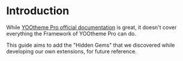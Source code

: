 # Introduction

While [YOOtheme Pro official documentation](https://yootheme.com/support/yootheme-pro/joomla/developers-modules) is great, it doesn't cover everything the Framework of YOOtheme Pro can do.

This guide aims to add the "Hidden Gems" that we discovered while developing our own extensions, for future reference.
